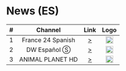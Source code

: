 <h1>News (ES)</h1>

| #   | Channel        | Link  | Logo |
|:---:|:--------------:|:-----:|:-----:
| 1   | France 24 Spanish | [>](https://static.france24.com/live/F24_ES_HI_HLS/live_web.m3u8) | <img height="20" src="https://i.imgur.com/61MSiq9.png"/> |
| 2   | DW Español Ⓢ  | [>](https://dwstream3-lh.akamaihd.net/i/dwstream3_live@124409/master.m3u8) | <img height="20" src="https://i.imgur.com/A1xzjOI.png"/> |
| 3   | ANIMAL PLANET HD | [>](http://xcui.vitvabc.xyz:8880/287994016552/287994016552/16693) | <img height="20" src="https://i.imgur.com/A1xzjOI.png"/> |
